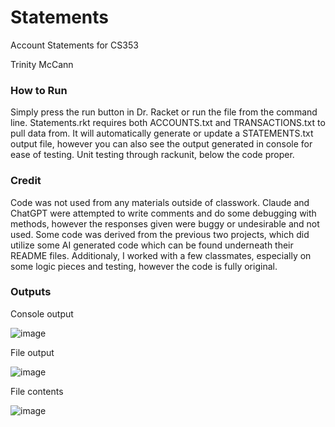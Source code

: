 # Statements
Account Statements for CS353

Trinity McCann

### How to Run
Simply press the run button in Dr. Racket or run the file from the command line. Statements.rkt requires both ACCOUNTS.txt and TRANSACTIONS.txt to pull data from. It will automatically generate or update a STATEMENTS.txt output file, however you can also see the output generated in console for ease of testing. Unit testing through rackunit, below the code proper. 

### Credit
Code was not used from any materials outside of classwork. Claude and ChatGPT were attempted to write comments and do some debugging with methods, however the responses given were buggy or undesirable and not used. Some code was derived from the previous two projects, which did utilize some AI generated code which can be found underneath their README files. Additionaly, I worked with a few classmates, especially on some logic pieces and testing, however the code is fully original. 

### Outputs
Console output

![image](https://github.com/kirselandise/Statements/assets/83589688/72178a5b-51f0-41f0-b3f7-1a07119bf9b1)

File output

![image](https://github.com/kirselandise/Statements/assets/83589688/5bcc6cf3-bece-46d3-8a54-5f35282cd6ec)

File contents

![image](https://github.com/kirselandise/Statements/assets/83589688/660d1d7a-6935-4066-8770-b1443cc6ea5a)
